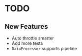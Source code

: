 # TODO

## New Features

- Auto throttle smarter
- Add more tests
- `DataProcessor` supports pipeline
